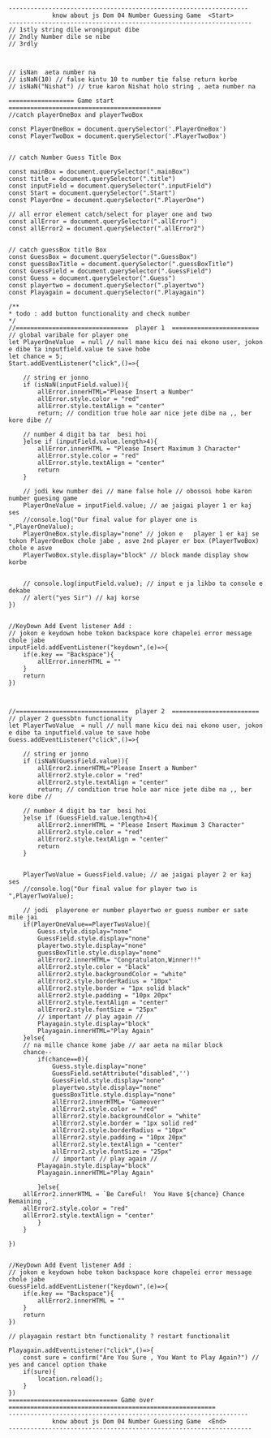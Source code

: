     ------------------------------------------------------------------    
                know about js Dom 04 Number Guessing Game  <Start>
    -------------------------------------------------------------------
    // 1stly string dile wronginput dibe
    // 2ndly Number dile se nibe 
    // 3rdly 



    // isNan  aeta number na 
    // isNaN(10) // false kintu 10 to number tie false return korbe
    // isNaN("Nishat") // true karon Nishat holo string , aeta number na 

    ================== Game start ==========================================
    //catch playerOneBox and playerTwoBox

    const PlayerOneBox = document.querySelector('.PlayerOneBox')
    const PlayerTwoBox = document.querySelector('.PlayerTwoBox')


    // catch Number Guess Title Box 

    const mainBox = document.querySelector(".mainBox")
    const title = document.querySelector(".title")
    const inputField = document.querySelector(".inputField")
    const Start = document.querySelector(".Start")
    const PlayerOne = document.querySelector(".PlayerOne")

    // all error element catch/select for player one and two 
    const allError = document.querySelector(".allError")
    const allError2 = document.querySelector(".allError2")


    // catch guessBox title Box
    const GuessBox = document.querySelector(".GuessBox")
    const guessBoxTitle = document.querySelector(".guessBoxTitle")
    const GuessField = document.querySelector(".GuessField")
    const Guess = document.querySelector(".Guess")
    const playertwo = document.querySelector(".playertwo")
    const Playagain = document.querySelector(".Playagain")

    /**
    * todo : add button functionality and check number
    */
    //===============================  player 1  ========================
    // global varibale for player one 
    let PlayerOneValue  = null // null mane kicu dei nai ekono user, jokon e dibe ta inputfield.value te save hobe
    let chance = 5;
    Start.addEventListener("click",()=>{

        // string er jonno 
        if (isNaN(inputField.value)){
            allError.innerHTML="Please Insert a Number"
            allError.style.color = "red"
            allError.style.textAlign = "center"
            return; // condition true hole aar nice jete dibe na ,, ber kore dibe // 

        // number 4 digit ba tar  besi hoi 
        }else if (inputField.value.length>4){ 
            allError.innerHTML = "Please Insert Maximum 3 Character"
            allError.style.color = "red"
            allError.style.textAlign = "center"
            return
        }
        
        // jodi kew number dei // mane false hole // obossoi hobe karon number guesing game
        PlayerOneValue = inputField.value; // ae jaigai player 1 er kaj ses 
        //console.log("Our final value for player one is ",PlayerOneValue);
        PlayerOneBox.style.display="none" // jokon e   player 1 er kaj se tokon PlayerOneBox chole jabe , asve 2nd player er box (PlayerTwoBox) chole e asve
        PlayerTwoBox.style.display="block" // block mande display show korbe
        

        // console.log(inputField.value); // input e ja likbo ta console e dekabe 
        // alert("yes Sir") // kaj korse
    })


    //KeyDown Add Event listener Add : 
    // jokon e keydown hobe tokon backspace kore chapelei error message chole jabe
    inputField.addEventListener("keydown",(e)=>{
        if(e.key == "Backspace"){
            allError.innerHTML = ""
        }
        return
    })



    //===============================  player 2  ========================
    // player 2 guessbtn functionality
    let PlayerTwoValue  = null // null mane kicu dei nai ekono user, jokon e dibe ta inputfield.value te save hobe
    Guess.addEventListener("click",()=>{

        // string er jonno 
        if (isNaN(GuessField.value)){
            allError2.innerHTML="Please Insert a Number"
            allError2.style.color = "red"
            allError2.style.textAlign = "center"
            return; // condition true hole aar nice jete dibe na ,, ber kore dibe // 

        // number 4 digit ba tar  besi hoi 
        }else if (GuessField.value.length>4){ 
            allError2.innerHTML = "Please Insert Maximum 3 Character"
            allError2.style.color = "red"
            allError2.style.textAlign = "center"
            return
        }
        

        PlayerTwoValue = GuessField.value; // ae jaigai player 2 er kaj ses 
        //console.log("Our final value for player two is ",PlayerTwoValue);
        
        // jodi  playerone er number playertwo er guess number er sate mile jai
        if(PlayerOneValue==PlayerTwoValue){
            Guess.style.display="none"
            GuessField.style.display="none"
            playertwo.style.display="none"
            guessBoxTitle.style.display="none"
            allError2.innerHTML= "Congratulaton,Winner!!"
            allError2.style.color = "black"
            allError2.style.backgroundColor = "white"
            allError2.style.borderRadius = "10px"
            allError2.style.border = "1px solid black"
            allError2.style.padding = "10px 20px"
            allError2.style.textAlign = "center"
            allError2.style.fontSize = "25px"
            // important // play again // 
            Playagain.style.display="block"
            Playagain.innerHTML="Play Again"
        }else{
        // na mille chance kome jabe // aar aeta na milar block
        chance--
            if(chance==0){
                Guess.style.display="none"
                GuessField.setAttribute("disabled",'')
                GuessField.style.display="none"
                playertwo.style.display="none"
                guessBoxTitle.style.display="none"
                allError2.innerHTML= "Gameover"
                allError2.style.color = "red"
                allError2.style.backgroundColor = "white"
                allError2.style.border = "1px solid red"
                allError2.style.borderRadius = "10px"
                allError2.style.padding = "10px 20px"
                allError2.style.textAlign = "center"
                allError2.style.fontSize = "25px"
                // important // play again // 
            Playagain.style.display="block"
            Playagain.innerHTML="Play Again"
                
            }else{
        allError2.innerHTML = `Be CareFul!  You Have ${chance} Chance Remaining , `
        allError2.style.color = "red"
        allError2.style.textAlign = "center"
            }
        }
        
    })


    //KeyDown Add Event listener Add : 
    // jokon e keydown hobe tokon backspace kore chapelei error message chole jabe
    GuessField.addEventListener("keydown",(e)=>{
        if(e.key == "Backspace"){
            allError2.innerHTML = ""
        }
        return
    })

    // playagain restart btn functionality ? restart functionalit

    Playagain.addEventListener("click",()=>{
        const sure = confirm("Are You Sure , You Want to Play Again?") // yes and cancel option thake
        if(sure){
            location.reload();
        }
    })
    ============================== Game over =========================================================
    ------------------------------------------------------------------    
                know about js Dom 04 Number Guessing Game  <End>
    -------------------------------------------------------------------